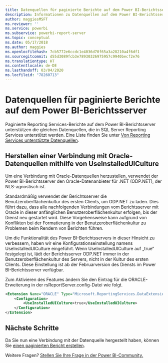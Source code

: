 ```yaml
---
title: Datenquellen für paginierte Berichte auf dem Power BI-Berichtsserver
description: Informationen zu Datenquellen auf dem Power BI-Berichtsserver, mit denen paginierte Berichte (RDL) eine Verbindung herstellen können.
author: maggiesMSFT
ms.reviewer: ''
ms.service: powerbi
ms.subservice: powerbi-report-server
ms.topic: conceptual
ms.date: 05/17/2018
ms.author: maggies
ms.openlocfilehash: 7cb5772e6ccdc1e4036d70f65a3a28210a4f6df1
ms.sourcegitcommit: d55d3089fcb3e78930326975957c9940becf2e76
ms.translationtype: HT
ms.contentlocale: de-DE
ms.lasthandoff: 03/04/2020
ms.locfileid: "78260713"
---
```

# <a name="paginated-report-data-sources--in-power-bi-report-server"></a>Datenquellen für paginierte Berichte auf dem Power BI-Berichtsserver
Paginierte Reporting Services-Berichte auf dem Power BI-Berichtsserver unterstützen die gleichen Datenquellen, die in SQL Server Reporting Services unterstützt werden. Eine Liste finden Sie unter [Von Reporting Services unterstützte Datenquellen](https://docs.microsoft.com/sql/reporting-services/report-data/data-sources-supported-by-reporting-services-ssrs).

## <a name="connect-to-oracle-data-sources-with-useinstalleduiculture"></a>Herstellen einer Verbindung mit Oracle-Datenquellen mithilfe von UseInstalledUICulture

Um eine Verbindung mit Oracle-Datenquellen herzustellen, verwendet der Power BI-Berichtsserver den Oracle-Datenanbieter für .NET (ODP.NET), der NLS-agnostisch ist.

Standardmäßig verwendet der Berichtsserver die Benutzeroberflächenkultur des ersten Clients, um ODP.NET zu laden.  Dies führt dazu, dass alle nachfolgenden Verbindungen vom Berichtsserver mit Oracle in dieser anfänglichen Benutzeroberflächenkultur erfolgen, bis der Dienst neu gestartet wird.  Diese Vorgehensweise kann aufgrund von Konflikten bei der Formatierung in der Benutzeroberflächenkultur zu Problemen beim Rendern von Berichten führen.

Um die Funktionalität des Power BI-Berichtsservers in dieser Hinsicht zu verbessern, haben wir eine Konfigurationseinstellung namens UseInstalledUICulture eingeführt. Wenn UseInstalledUICulture auf „true“ festgelegt ist, lädt der Berichtsserver ODP.NET immer in der Benutzeroberflächenkultur des Servers, nicht in der Kultur des ersten Clients.
Diese Einstellung ist ab der Februarversion des Diensts im Power BI-Berichtsserver verfügbar.

Zum Aktivieren des Features ändern Sie den Eintrag für die ORACLE-Erweiterung in der rsReportServer.config-Datei wie folgt.
```xml
<Extension Name="ORACLE" Type="Microsoft.ReportingServices.DataExtensions.OracleClientConnectionWrapper,Microsoft.ReportingServices.DataExtensions">
    <Configuration>
        <UseInstalledUICulture>true</UseInstalledUICulture>
    </Configuration>
</Extension>
```

## <a name="next-steps"></a>Nächste Schritte
Da Sie nun eine Verbindung mit der Datenquelle hergestellt haben, können Sie [einen paginierten Bericht erstellen](quickstart-create-paginated-report.md).  


Weitere Fragen? [Stellen Sie Ihre Frage in der Power BI-Community.](https://community.powerbi.com/)
